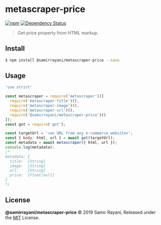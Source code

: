 # metascraper-price

[![npm](https://img.shields.io/npm/v/@samirrayani/metascraper-price.svg?style=flat-square)](https://www.npmjs.com/package/@samirrayani/metascraper-price)
[![Dependency Status](https://david-dm.org/samirrayani/metascraper-price.svg?style=flat-square)](https://david-dm.org/samirrayani/metascraper-price)

> Get price property from HTML markup.

## Install

```bash
$ npm install @samirrayani/metascraper-price --save
```

## Usage

```javascript
'use strict'

const metascraper = require('metascraper')([
  require('metascraper-title')(),
  require('metascraper-image')(),
  require('metascraper-url')(),
  require('@samirrayani/metascraper-price')()
]);
const got = require('got');

const targetUrl = '<an URL from any e-commerce website>';
const { body: html, url } = await got(targetUrl);
const metadata = await metascraper({ html, url });
console.log(metadata);
/*
metadata: {
  title:  [String]
  image:  [String]
  url:    [String]
  price:  [Float|null]
}
*/
```

## License

**@samirrayani/metascraper-price** © 2019 Samir Rayani, Released under the [MIT](https://github.com/samirrayani/metascraper-price/blob/master/LICENSE.md) License.
